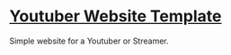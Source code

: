 # [Youtuber Website Template](https://cosmoxdd.github.io/Youtuber-Website-Template/)
Simple website for a Youtuber or Streamer.
